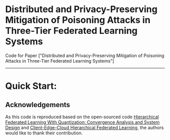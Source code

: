 # Distributed and Privacy-Preserving Mitigation of Poisoning Attacks in Three-Tier Federated Learning Systems

Code for Paper ["Distributed and Privacy-Preserving Mitigation of Poisoning
Attacks in Three-Tier Federated Learning Systems"]


---


# Quick Start: 



## Acknowledgements
As this code is reproduced based on the open-sourced code [Hierarchical Federated Learning With Quantization: Convergence Analysis and System Design]([https://github.com/csdongxian/ANP_backdoor](https://github.com/LuminLiu/Hier_QSGD)) and [Client-Edge-Cloud Hierarchical Federated Learning]([https://github.com/HanxunH/CognitiveDistillation](https://github.com/LuminLiu/HierFL)), the authors would like to thank their contribution. 
